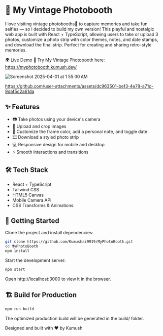 # 📸 My Vintage Photobooth 

I love visiting vintage photobooths🤎 to capture memories and take fun selfies — so I decided to build my own version!
This playful and nostalgic web app is built with React + TypeScript, allowing users to take or upload 3 photos, customize a photo strip with color themes, notes, and date stamps, and download the final strip. Perfect for creating and sharing retro-style memories.

🌍 Live Demo
🚀 Try My Vintage Photobooth here: https://myphotobooth.kumush.dev/



![Screenshot 2025-04-01 at 1 55 00 AM](https://github.com/user-attachments/assets/b1d81d4c-719d-4708-9d99-8b1a87b4a36e)


https://github.com/user-attachments/assets/dc963501-bef3-4e78-a71d-9daf5c2a61da




## ✨ Features

- 📷 Take photos using your device's camera
- 📁 Upload and crop images
- 🎨 Customize the frame color, add a personal note, and toggle date
- 🎞️ Download a styled photo strip
- 💻 Responsive design for mobile and desktop
- ⚡ Smooth interactions and transitions

## 🛠️ Tech Stack

- React + TypeScript
- Tailwind CSS
- HTML5 Canvas
- Mobile Camera API
- CSS Transforms & Animations

## 🚀 Getting Started

Clone the project and install dependencies:

```bash
git clone https://github.com/Kumushai9919/MyPhotoBooth.git
cd MyPhotoBooth
npm install
```
Start the development server:
```bash
npm start
```
Open http://localhost:3000 to view it in the browser.

##  🏗️ Build for Production
```bash
npm run build
```
The optimized production build will be generated in the build/ folder.

Designed and built with ❤️ by Kumush
